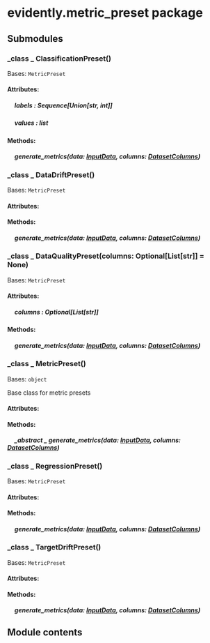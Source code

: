 # evidently.metric_preset package

## Submodules


### _class _ ClassificationPreset()
Bases: `MetricPreset`


#### Attributes: 

##### &nbsp;&nbsp;&nbsp;&nbsp; labels _: Sequence[Union[str, int]]_ 

##### &nbsp;&nbsp;&nbsp;&nbsp; values _: list_ 

#### Methods: 

##### &nbsp;&nbsp;&nbsp;&nbsp; generate_metrics(data: [InputData](evidently.metrics.md#evidently.metrics.base_metric.InputData), columns: [DatasetColumns](evidently.utils.md#evidently.utils.data_operations.DatasetColumns))

### _class _ DataDriftPreset()
Bases: `MetricPreset`


#### Attributes: 

#### Methods: 

##### &nbsp;&nbsp;&nbsp;&nbsp; generate_metrics(data: [InputData](evidently.metrics.md#evidently.metrics.base_metric.InputData), columns: [DatasetColumns](evidently.utils.md#evidently.utils.data_operations.DatasetColumns))

### _class _ DataQualityPreset(columns: Optional[List[str]] = None)
Bases: `MetricPreset`


#### Attributes: 

##### &nbsp;&nbsp;&nbsp;&nbsp; columns _: Optional[List[str]]_ 

#### Methods: 

##### &nbsp;&nbsp;&nbsp;&nbsp; generate_metrics(data: [InputData](evidently.metrics.md#evidently.metrics.base_metric.InputData), columns: [DatasetColumns](evidently.utils.md#evidently.utils.data_operations.DatasetColumns))

### _class _ MetricPreset()
Bases: `object`

Base class for metric presets


#### Attributes: 

#### Methods: 

##### &nbsp;&nbsp;&nbsp;&nbsp; _abstract _ generate_metrics(data: [InputData](evidently.metrics.md#evidently.metrics.base_metric.InputData), columns: [DatasetColumns](evidently.utils.md#evidently.utils.data_operations.DatasetColumns))

### _class _ RegressionPreset()
Bases: `MetricPreset`


#### Attributes: 

#### Methods: 

##### &nbsp;&nbsp;&nbsp;&nbsp; generate_metrics(data: [InputData](evidently.metrics.md#evidently.metrics.base_metric.InputData), columns: [DatasetColumns](evidently.utils.md#evidently.utils.data_operations.DatasetColumns))

### _class _ TargetDriftPreset()
Bases: `MetricPreset`


#### Attributes: 

#### Methods: 

##### &nbsp;&nbsp;&nbsp;&nbsp; generate_metrics(data: [InputData](evidently.metrics.md#evidently.metrics.base_metric.InputData), columns: [DatasetColumns](evidently.utils.md#evidently.utils.data_operations.DatasetColumns))
## Module contents
